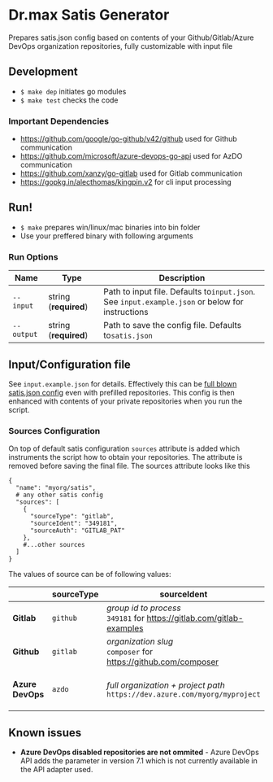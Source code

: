 # Dr.max Satis Generator

Prepares satis.json config based on contents of your Github/Gitlab/Azure DevOps organization repositories, fully customizable with input file

## Development

- `$ make dep` initiates go modules
- `$ make test` checks the code

### Important Dependencies

- https://github.com/google/go-github/v42/github used for Github communication
- https://github.com/microsoft/azure-devops-go-api used for AzDO communication
- https://github.com/xanzy/go-gitlab used for Gitlab communication
- https://gopkg.in/alecthomas/kingpin.v2 for cli input processing

## Run!

- `$ make` prepares win/linux/mac binaries into bin folder
- Use your preffered binary with following arguments

### Run Options


| Name       | Type                  | Description                                                                                     |
| ------------ | ----------------------- | ------------------------------------------------------------------------------------------------- |
| `--input`  | string (**required**) | Path to input file. Defaults to`input.json`. See `input.example.json` or below for instructions |
| `--output` | string (**required**) | Path to save the config file. Defaults to`satis.json`                                           |

## Input/Configuration file

See `input.example.json` for details. Effectively this can be [full blown satis.json config](https://getcomposer.org/doc/articles/handling-private-packages.md#setup) even with prefilled repositories. This config is then enhanced with contents of your private repositories when you run the script.

### Sources Configuration

On top of default satis configuration `sources` attribute is added which instruments the script how to obtain your repositories. The attribute is removed before saving the final file.
The sources attribute looks like this

```
{
  "name": "myorg/satis",
  # any other satis config
  "sources": [
    {
      "sourceType": "gitlab",
      "sourceIdent": "349181",
      "sourceAuth": "GITLAB_PAT"
    },
    #...other sources
  ]
}
```

The values of source can be of following values:


|                  | **sourceType** | **sourceIdent**                                                               | **sourceAuth**                                                                                                                                               |
| ------------------ | ---------------- | ------------------------------------------------------------------------------- | -------------------------------------------------------------------------------------------------------------------------------------------------------------- |
| **Gitlab**       | `github`       | _group id to process_<br>`349181` for https://gitlab.com/gitlab-examples      | _Personal Access Token_ - [Create one here](https://gitlab.com/-/profile/personal_access_tokens )<br>Required scopes are  `api, read_api, read_repository`   |
| **Github**       | `gitlab`       | _organization slug_<br>`composer` for https://github.com/composer             | _Personal access token_ - [Create one here](https://github.com/settings/tokens )<br>Required scopes are  `repo, read_org`                                    |
| **Azure DevOps** | `azdo`         | _full organization + project path_<br>`https://dev.azure.com/myorg/myproject` | _Personal Access Token_<br>Link for creating access token is<br>`https://dev.azure.com/YOURORG/_usersSettings/tokens`<br> Required scopes are  `Code > read` |

## Known issues

- **Azure DevOps disabled repositories are not ommited** - Azure DevOps API adds the parameter in version 7.1 which is not currently available in the API adapter used.
